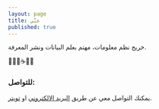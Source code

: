 ```yaml
---
layout: page
title: عنّي
published: true
---
```


خريج نظم معلومات، مهتم بعلم البيانات ونشر المعرفة.

👨🏻‍💻☕️🐍

### للتواصل:

يمكنك التواصل معي عن طريق [البريد الالكتروني](mailto:hi@ahmd.me) او  [تويتر](http://twitter.com/i7mada).
